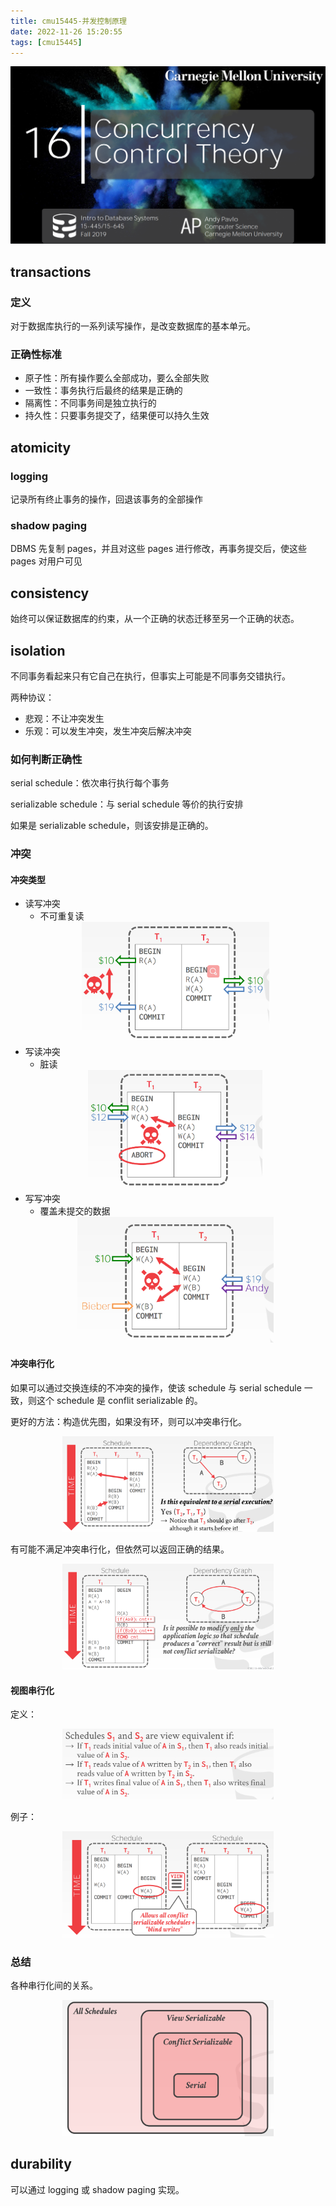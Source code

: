 ```yaml
---
title: cmu15445-并发控制原理
date: 2022-11-26 15:20:55
tags: [cmu15445]
---
```


<img src="/cover/concurrency-control.png"/>

## transactions

### 定义

对于数据库执行的一系列读写操作，是改变数据库的基本单元。

### 正确性标准

- 原子性：所有操作要么全部成功，要么全部失败
- 一致性：事务执行后最终的结果是正确的
- 隔离性：不同事务间是独立执行的
- 持久性：只要事务提交了，结果便可以持久生效

## atomicity

### logging

记录所有终止事务的操作，回退该事务的全部操作

### shadow paging

DBMS 先复制 pages，并且对这些 pages 进行修改，再事务提交后，使这些 pages 对用户可见

## consistency

始终可以保证数据库的约束，从一个正确的状态迁移至另一个正确的状态。

## isolation

不同事务看起来只有它自己在执行，但事实上可能是不同事务交错执行。

两种协议：

- 悲观：不让冲突发生
- 乐观：可以发生冲突，发生冲突后解决冲突

### 如何判断正确性

serial schedule：依次串行执行每个事务

serializable schedule：与 serial schedule 等价的执行安排

如果是 serializable schedule，则该安排是正确的。

### 冲突

#### 冲突类型

- 读写冲突
  - 不可重复读
  <div align="center"><img src="/cmu15445-并发控制原理/unrepeated-reads.png" style="zoom:33%;" /></div>
- 写读冲突
  - 脏读
  <div align="center"><img src="/cmu15445-并发控制原理/dirty-reads.png" style="zoom:33%;" /></div>
- 写写冲突
  - 覆盖未提交的数据
  <div align="center"><img src="/cmu15445-并发控制原理/overwriting.png" style="zoom:33%;" /></div>

#### 冲突串行化

如果可以通过交换连续的不冲突的操作，使该 schedule 与 serial schedule 一致，则这个 schedule 是 conflit serializable 的。

更好的方法：构造优先图，如果没有环，则可以冲突串行化。

<div align="center"><img src="/cmu15445-并发控制原理/precedence-graph.png" style="zoom:33%;" /></div>

有可能不满足冲突串行化，但依然可以返回正确的结果。

<div align="center"><img src="/cmu15445-并发控制原理/inconsistent-analysis.png" style="zoom:33%;" /></div>

#### 视图串行化

定义：

<div align="center"><img src="/cmu15445-并发控制原理/view-serializability-definition.png" style="zoom:33%;" /></div>

例子：

<div align="center"><img src="/cmu15445-并发控制原理/view-serializability.png" style="zoom:33%;" /></div>

### 总结

各种串行化间的关系。

<div align="center"><img src="/cmu15445-并发控制原理/schedules-universe.png" style="zoom:33%;" /></div>

## durability

可以通过 logging 或 shadow paging 实现。

